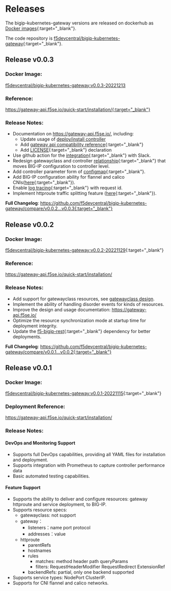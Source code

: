 # Releases 

The bigip-kubernetes-gateway versions are released on dockerhub as [Docker images](https://hub.docker.com/r/f5devcentral/bigip-kubernetes-gateway/tags){:target="_blank"}. 

The code repository is [f5devcentral/bigip-kubernetes-gateway](https://github.com/f5devcentral/bigip-kubernetes-gateway){:target="_blank"}.


## Release v0.0.3

### Docker Image: 

[f5devcentral/bigip-kubernetes-gateway:v0.0.3-20221213](https://hub.docker.com/r/f5devcentral/bigip-kubernetes-gateway/tags)

### Reference: 

https://gateway-api.f5se.io/quick-start/installation/{:target="_blank"}

### Release Notes:

* Documentation on https://gateway-api.f5se.io/, including:
   * Update usage of [deploy/install controller](../quick-start/installation.md)
   * Add [gateway api compatibility reference](https://github.com/f5devcentral/bigip-kubernetes-gateway/blob/master/docs/gateway-api-compatibility.md){:target="_blank"}
   * Add [LICENSE](https://github.com/f5devcentral/bigip-kubernetes-gateway/commit/af0b432c9c634adeb116165bf4e3aedc1555c370){:target="_blank"} declaration
* Use github action for the [integration](https://github.com/f5devcentral/bigip-kubernetes-gateway/blob/master/.github/workflows/release-slack-notice.yml){:target="_blank"} with Slack.
* Redesign gatewayclass and controller [relationship](https://gateway-api.f5se.io/Architecture/gatewayclassrefer/){:target="_blank"} that moves BIG-IP configuration to controller level.
* Add controller parameter form of [configmap](https://github.com/f5devcentral/bigip-kubernetes-gateway/commit/cbff23770abed5dec7a6c63eaa98a01f19fce64f){:target="_blank"}.
* Add BIG-IP configuration ability for flannel and calico CNIs([here](https://github.com/f5devcentral/bigip-kubernetes-gateway/commit/819d938551ec92928596519fe96f5f7025c9042f){:target="_blank"}).
* Enable [log tracing](https://github.com/f5devcentral/bigip-kubernetes-gateway/commit/226a13f3bf584cab356a4d240471c426c04007ea){:target="_blank"} with request id.
* Implement httproute traffic splitting feature ([here](https://github.com/f5devcentral/bigip-kubernetes-gateway/commit/1f813e92ee43c0195f3c62151c42bad15e15509f){:target="_blank"}).

**Full Changelog**: https://github.com/f5devcentral/bigip-kubernetes-gateway/compare/v0.0.2...v0.0.3{:target="_blank"}

## Release v0.0.2

### Docker Image: 

[f5devcentral/bigip-kubernetes-gateway:v0.0.2-20221129](https://hub.docker.com/r/f5devcentral/bigip-kubernetes-gateway/tags){:target="_blank"}

### Reference: 

https://gateway-api.f5se.io/quick-start/installation/

### Release Notes:

* Add support for gatewayclass resources, see [gatewayclass design](../Architecture/#framework-and-workflow-design).
* Implement the ability of handling disorder events for kinds of resources.
* Improve the design and usage documentation: https://gateway-api.f5se.io/
* Optimize the resource synchronization mode at startup time for deployment integrity.
* Update the [f5-bigip-rest](https://gitee.com/zongzw/f5-bigip-rest){:target="_blank"} dependency for better deployments.

**Full Changelog**: https://github.com/f5devcentral/bigip-kubernetes-gateway/compare/v0.0.1...v0.0.2{:target="_blank"}

## Release v0.0.1

### Docker Image: 

[f5devcentral/bigip-kubernetes-gateway:v0.0.1-20221115](https://hub.docker.com/r/f5devcentral/bigip-kubernetes-gateway/tags){:target="_blank"}

### Deployment Reference: 

https://gateway-api.f5se.io/quick-start/installation/

### Release Notes:

#### DevOps and Monitoring Support

* Supports full DevOps capabilities, providing all YAML files for installation and deployment.
* Supports integration with Prometheus to capture controller performance data
* Basic automated testing capabilities.

#### Feature Support

* Supports the ability to deliver and configure resources: gateway httproute and service deployment, to BIG-IP.
* Supports resource specs:
  * gatewayclass: not support
  * gateway：
    * listeners：name port protocol
    * addresses：value
  * httproute
    * parentRefs
    * hostnames
    * rules
      * matches: method header path queryParams
      * filters: RequestHeaderModifier RequestRedirect ExtensionRef
    * backendRefs: partial, only one backend supported
* Supports service types: NodePort ClusterIP.
* Supports for CNI flannel and calico networks.